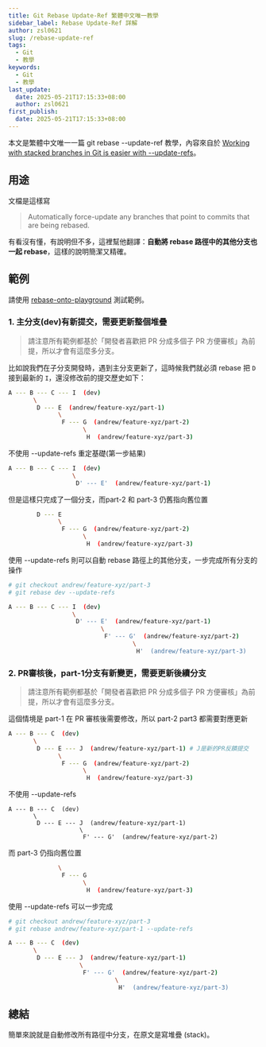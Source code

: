 ```yaml
---
title: Git Rebase Update-Ref 繁體中文唯一教學
sidebar_label: Rebase Update-Ref 詳解
author: zsl0621
slug: /rebase-update-ref
tags:
  - Git
  - 教學
keywords:
  - Git
  - 教學
last_update:
  date: 2025-05-21T17:15:33+08:00
  author: zsl0621
first_publish:
  date: 2025-05-21T17:15:33+08:00
---
```


本文是繁體中文唯一一篇 git rebase --update-ref 教學，內容來自於 [Working with stacked branches in Git is easier with --update-refs](https://andrewlock.net/working-with-stacked-branches-in-git-is-easier-with-update-refs/)。

## 用途

文檔是這樣寫

> Automatically force-update any branches that point to commits that are being rebased.

有看沒有懂，有說明但不多，這裡幫他翻譯：**自動將 rebase 路徑中的其他分支也一起 rebase**，這樣的說明簡潔又精確。

## 範例

請使用 [rebase-onto-playground](https://github.com/ZhenShuo2021/rebase-onto-playground) 測試範例。

### 1. 主分支(dev)有新提交，需要更新整個堆疊

> 請注意所有範例都基於「開發者喜歡把 PR 分成多個子 PR 方便審核」為前提，所以才會有這麼多分支。

比如說我們在子分支開發時，遇到主分支更新了，這時候我們就必須 rebase 把 `D` 接到最新的 `I`，還沒修改前的提交歷史如下：

```sh
A --- B --- C --- I  (dev)
       \
        D --- E  (andrew/feature-xyz/part-1)
              \
               F --- G  (andrew/feature-xyz/part-2)
                     \
                      H  (andrew/feature-xyz/part-3)
```

不使用 --update-refs 重定基礎(第一步結果)

```sh
A --- B --- C --- I  (dev)
                  \
                   D' --- E'  (andrew/feature-xyz/part-1)
```

但是這樣只完成了一個分支，而part-2 和 part-3 仍舊指向舊位置

```sh
        D --- E  
              \
               F --- G  (andrew/feature-xyz/part-2)
                     \
                      H  (andrew/feature-xyz/part-3)
```

使用 --update-refs 則可以自動 rebase 路徑上的其他分支，一步完成所有分支的操作

```sh
# git checkout andrew/feature-xyz/part-3
# git rebase dev --update-refs

A --- B --- C --- I  (dev)
                  \
                   D' --- E'  (andrew/feature-xyz/part-1)
                          \
                           F' --- G'  (andrew/feature-xyz/part-2)
                                   \
                                    H'  (andrew/feature-xyz/part-3)

```

### 2. PR審核後，part-1分支有新變更，需要更新後續分支

> 請注意所有範例都基於「開發者喜歡把 PR 分成多個子 PR 方便審核」為前提，所以才會有這麼多分支。

這個情境是 part-1 在 PR 審核後需要修改，所以 part-2 part3 都需要對應更新

```sh
A --- B --- C  (dev)
       \
        D --- E --- J  (andrew/feature-xyz/part-1) # J是新的PR反饋提交
              \
               F --- G  (andrew/feature-xyz/part-2)
                     \
                      H  (andrew/feature-xyz/part-3)
```

不使用 --update-refs

```
A --- B --- C  (dev)
       \
        D --- E --- J  (andrew/feature-xyz/part-1)
                    \
                     F' --- G'  (andrew/feature-xyz/part-2)
```

而 part-3 仍指向舊位置

```sh
              \
               F --- G
                     \
                      H  (andrew/feature-xyz/part-3)
```

使用 --update-refs 可以一步完成

```sh
# git checkout andrew/feature-xyz/part-3
# git rebase andrew/feature-xyz/part-1 --update-refs

A --- B --- C  (dev)
       \
        D --- E --- J  (andrew/feature-xyz/part-1)
                    \
                     F' --- G'  (andrew/feature-xyz/part-2)
                              \
                               H'  (andrew/feature-xyz/part-3)
```

## 總結

簡單來說就是自動修改所有路徑中分支，在原文是寫堆疊 (stack)。
